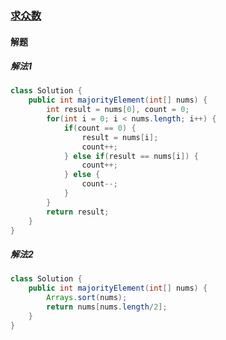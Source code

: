 ### [求众数](https://leetcode-cn.com/problems/majority-element/)

#### 解题

##### 解法1

```java
class Solution {
    public int majorityElement(int[] nums) {
        int result = nums[0], count = 0;
        for(int i = 0; i < nums.length; i++) {
            if(count == 0) {
                result = nums[i];
                count++;
            } else if(result == nums[i]) {
                count++;
            } else {
                count--;
            }
        }
        return result;
    }
}
```

##### 解法2

```java
class Solution {
    public int majorityElement(int[] nums) {
        Arrays.sort(nums);
        return nums[nums.length/2];
    }
}
```

